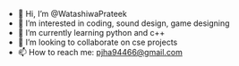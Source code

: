 - 👋 Hi, I’m @WatashiwaPrateek
- 👀 I’m interested in coding, sound design, game designing
- 🌱 I’m currently learning python and c++
- 💞️ I’m looking to collaborate on cse projects
- 📫 How to reach me: pjha94466@gmail.com

<!---
WatashiwaPrateek/WatashiwaPrateek is a ✨ special ✨ repository because its `README.md` (this file) appears on your GitHub profile.
You can click the Preview link to take a look at your changes.
--->
